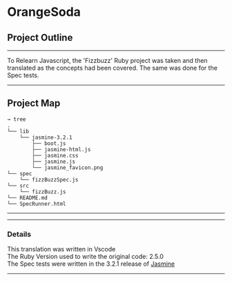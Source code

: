 # OrangeSoda

## Project Outline
---

To Relearn Javascript, the 'Fizzbuzz' Ruby project was taken and then translated as the concepts had been covered.
The same was done for the Spec tests.

---

## Project Map

```
→ tree
.
└── lib
    └── jasmine-3.2.1
        ├── boot.js
        ├── jasmine-html.js
        ├── jasmine.css
        ├── jasmine.js
        └── jasmine_favicon.png
└── spec
    └── fizzBuzzSpec.js
└── src
    └── fizzBuzz.js
└── README.md
└── SpecRunner.html
```

---
---

### Details

This translation was written in Vscode <br/>
The Ruby Version used to write the original code: 2.5.0 <br/>
The Spec tests were written in the 3.2.1 release of [Jasmine](https://github.com/Jasmine/jasmine) <br/>

***